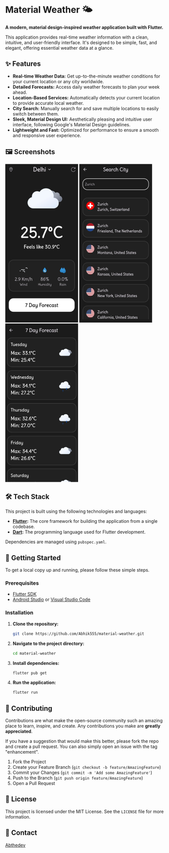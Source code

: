 # Material Weather 🌤️

**A modern, material design-inspired weather application built with Flutter.**

This application provides real-time weather information with a clean, intuitive, and user-friendly interface. It's designed to be simple, fast, and elegant, offering essential weather data at a glance.

## ✨ Features

  * **Real-time Weather Data:** Get up-to-the-minute weather conditions for your current location or any city worldwide.
  * **Detailed Forecasts:** Access daily weather forecasts to plan your week ahead.
  * **Location-Based Services:** Automatically detects your current location to provide accurate local weather.
  * **City Search:** Manually search for and save multiple locations to easily switch between them.
  * **Sleek, Material Design UI:** Aesthetically pleasing and intuitive user interface, following Google's Material Design guidelines.
  * **Lightweight and Fast:** Optimized for performance to ensure a smooth and responsive user experience.

## 🖼️ Screenshots

<!-- ![screenshot 1](./screenshots/1.jpg) ![screenshot 1](./screenshots/2.jpg) ![screenshot 1](./screenshots/3.jpg) -->
<p float="left">
<img src="./screenshots/1.jpg" height=500 width="230">
<img src="./screenshots/2.jpg" height=500 width="230">
<img src="./screenshots/3.jpg" height=500 width="230">
</p>

## 🛠️ Tech Stack

This project is built using the following technologies and languages:

  * **[Flutter](https://flutter.dev/):** The core framework for building the application from a single codebase.
  * **[Dart](https://dart.dev/):** The programming language used for Flutter development.

Dependencies are managed using `pubspec.yaml`.

## 🚀 Getting Started

To get a local copy up and running, please follow these simple steps.

### Prerequisites

  * [Flutter SDK](https://flutter.dev/docs/get-started/install)
  * [Android Studio](https://developer.android.com/studio) or [Visual Studio Code](https://code.visualstudio.com/)

### Installation

1.  **Clone the repository:**

    ```sh
    git clone https://github.com/Abhik555/material-weather.git
    ```

2.  **Navigate to the project directory:**

    ```sh
    cd material-weather
    ```

3.  **Install dependencies:**

    ```sh
    flutter pub get
    ```

4.  **Run the application:**

    ```sh
    flutter run
    ```
## 🙌 Contributing

Contributions are what make the open-source community such an amazing place to learn, inspire, and create. Any contributions you make are **greatly appreciated**.

If you have a suggestion that would make this better, please fork the repo and create a pull request. You can also simply open an issue with the tag "enhancement".

1.  Fork the Project
2.  Create your Feature Branch (`git checkout -b feature/AmazingFeature`)
3.  Commit your Changes (`git commit -m 'Add some AmazingFeature'`)
4.  Push to the Branch (`git push origin feature/AmazingFeature`)
5.  Open a Pull Request

## 📄 License

This project is licensed under the MIT License. See the `LICENSE` file for more information.

## 📧 Contact

[Abthedev](https://www.linkedin.com/in/abthedev/)